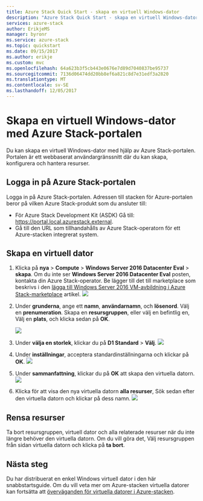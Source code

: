 ```yaml
---
title: Azure Stack Quick Start - skapa en virtuell Windows-dator
description: "Azure Stack Quick Start - skapa en virtuell Windows-dator med hjälp av portalen"
services: azure-stack
author: ErikjeMS
manager: byronr
ms.service: azure-stack
ms.topic: quickstart
ms.date: 09/15/2017
ms.author: erikje
ms.custom: mvc
ms.openlocfilehash: 64a623b3f5cb443e0676e7d89d7040837be95737
ms.sourcegitcommit: 7136d06474dd20bb8ef6a821c8d7e31edf3a2820
ms.translationtype: MT
ms.contentlocale: sv-SE
ms.lasthandoff: 12/05/2017
---
```

# <a name="create-a-windows-virtual-machine-with-the-azure-stack-portal"></a>Skapa en virtuell Windows-dator med Azure Stack-portalen

Du kan skapa en virtuell Windows-dator med hjälp av Azure Stack-portalen. Portalen är ett webbaserat användargränssnitt där du kan skapa, konfigurera och hantera resurser.

## <a name="sign-in-to-the-azure-stack-portal"></a>Logga in på Azure Stack-portalen

Logga in på Azure Stack-portalen. Adressen till stacken för Azure-portalen beror på vilken Azure Stack-produkt som du ansluter till:

* För Azure Stack Development Kit (ASDK) Gå till: https://portal.local.azurestack.external.
* Gå till den URL som tillhandahålls av Azure Stack-operatorn för ett Azure-stacken integrerat system.

## <a name="create-a-virtual-machine"></a>Skapa en virtuell dator

1. Klicka på **nya** > **Compute** > **Windows Server 2016 Datacenter Eval** > **skapa**. Om du inte ser **Windows Server 2016 Datacenter Eval** posten, kontakta din Azure Stack-operator. Be lägger till det till marketplace som beskrivs i den [lägga till Windows Server 2016 VM-avbildning i Azure Stack-marketplace](../azure-stack-add-default-image.md) artikel. 
    ![](media/azure-stack-quick-windows-portal/image01.png)
2. Under **grunderna**, ange ett **namn**, **användarnamn**, och **lösenord**. Välj en **prenumeration**. Skapa en **resursgruppen**, eller välj en befintlig en, Välj en **plats**, och klicka sedan på **OK**.

    ![](media/azure-stack-quick-windows-portal/image02.png)
3. Under **välja en storlek**, klickar du på **D1 Standard** > **Välj**.
    ![](media/azure-stack-quick-windows-portal/image03.png)
4. Under **inställningar**, acceptera standardinställningarna och klickar på **OK**.
    ![](media/azure-stack-quick-windows-portal/image04.png)
5. Under **sammanfattning**, klickar du på **OK** att skapa den virtuella datorn. 
    ![](media/azure-stack-quick-windows-portal/image05.png)
6. Klicka för att visa den nya virtuella datorn **alla resurser**, Sök sedan efter den virtuella datorn och klickar på dess namn.
    ![](media/azure-stack-quick-windows-portal/image06.png)

## <a name="clean-up-resources"></a>Rensa resurser

Ta bort resursgruppen, virtuell dator och alla relaterade resurser när du inte längre behöver den virtuella datorn. Om du vill göra det, Välj resursgruppen från sidan virtuella datorn och klicka på **ta bort**.

## <a name="next-steps"></a>Nästa steg
Du har distribuerat en enkel Windows virtuell dator i den här snabbstartsguide. Om du vill veta mer om Azure-stacken virtuella datorer kan fortsätta att [överväganden för virtuella datorer i Azure-stacken](azure-stack-vm-considerations.md).
